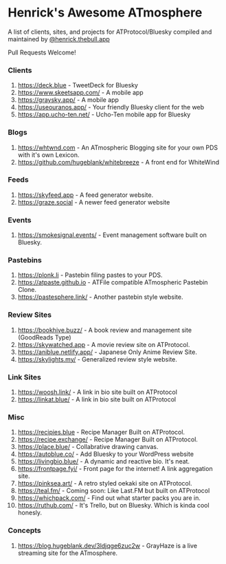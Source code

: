 # Henrick's Awesome ATmosphere

A list of clients, sites, and projects for ATProtocol/Bluesky compiled and maintained by [@henrick.thebull.app](https://bsky.app/profile/henrick.thebull.app)

Pull Requests Welcome!

### Clients
1. https://deck.blue - TweetDeck for Bluesky
2. https://www.skeetsapp.com/ - A mobile app
3. https://graysky.app/ - A mobile app
4. https://useouranos.app/ - Your friendly Bluesky client for the web
5. https://app.ucho-ten.net/ - Ucho-Ten mobile app for Bluesky

### Blogs

1. https://whtwnd.com - An ATmospheric Blogging site for your own PDS with it's own Lexicon.
2. https://github.com/hugeblank/whitebreeze - A front end for WhiteWind

### Feeds

1. https://skyfeed.app - A feed generator website.
2. https://graze.social - A newer feed generator website

### Events

1. https://smokesignal.events/ - Event management software built on Bluesky.

### Pastebins

1. https://plonk.li - Pastebin filing pastes to your PDS.
2. https://atpaste.github.io - ATFile compatible ATmospheric Pastebin Clone.
3. https://pastesphere.link/ - Another pastebin style website.

### Review Sites

1. https://bookhive.buzz/ - A book review and management site (GoodReads Type)
2. https://skywatched.app - A movie review site on ATProtocol.
3. https://aniblue.netlify.app/ - Japanese Only Anime Review Site.
4. https://skylights.my/ - Generalized review style website.

### Link Sites

1. https://woosh.link/ - A link in bio site built on ATProtocol
2. https://linkat.blue/ - A link in bio site built on ATProtocol

### Misc

1. https://recipies.blue - Recipe Manager Built on ATProtocol.
2. https://recipe.exchange/ - Recipe Manager Built on ATProtocol.
3. https://place.blue/ - Collabrative drawing canvas.
4. https://autoblue.co/ - Add Bluesky to your WordPress website
5. https://livingbio.blue/ - A dynamic and reactive bio. It's neat.
6. https://frontpage.fyi/ - Front page for the internet! A link aggregation site.
7. https://pinksea.art/ - A retro styled oekaki site on ATProtocol.
8. https://teal.fm/ - Coming soon: Like Last.FM but built on ATProtocol
9. https://whichpack.com/ - Find out what starter packs you are in.
10. https://ruthub.com/ - It's Trello, but on Bluesky. Which is kinda cool honesly.

### Concepts

1. https://blog.hugeblank.dev/3ldjqge6zuc2w - GrayHaze is a live streaming site for the ATmosphere.
